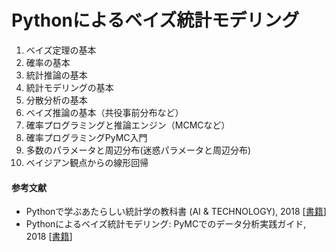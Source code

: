 # Pythonによるベイズ統計モデリング


1. ベイズ定理の基本
2. 確率の基本
3. 統計推論の基本
4. 統計モデリングの基本
5. 分散分析の基本
6. ベイズ推論の基本（共役事前分布など）    
7. 確率プログラミングと推論エンジン（MCMCなど）
8. 確率プログラミングPyMC入門
9. 多数のパラメータと周辺分布(迷惑パラメータと周辺分布)
10. ベイジアン観点からの線形回帰


#### 参考文献

- Pythonで学ぶあたらしい統計学の教科書 (AI & TECHNOLOGY), 2018 [[書籍](https://www.amazon.co.jp/Python%E3%81%A7%E5%AD%A6%E3%81%B6%E3%81%82%E3%81%9F%E3%82%89%E3%81%97%E3%81%84%E7%B5%B1%E8%A8%88%E5%AD%A6%E3%81%AE%E6%95%99%E7%A7%91%E6%9B%B8-AI-TECHNOLOGY-%E9%A6%AC%E5%A0%B4-%E7%9C%9F%E5%93%89/dp/4798155063)\]
- Pythonによるベイズ統計モデリング: PyMCでのデータ分析実践ガイド, 2018 [[書籍](https://www.amazon.co.jp/Python%E3%81%AB%E3%82%88%E3%82%8B%E3%83%99%E3%82%A4%E3%82%BA%E7%B5%B1%E8%A8%88%E3%83%A2%E3%83%87%E3%83%AA%E3%83%B3%E3%82%B0-PyMC%E3%81%A7%E3%81%AE%E3%83%87%E3%83%BC%E3%82%BF%E5%88%86%E6%9E%90%E5%AE%9F%E8%B7%B5%E3%82%AC%E3%82%A4%E3%83%89-Osvaldo-Martin/dp/4320113373)\]

